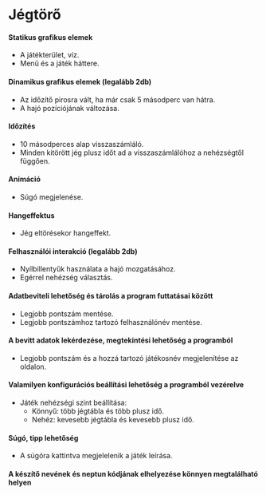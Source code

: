 # Jégtörő

#### Statikus grafikus elemek
- A játékterület, víz.
- Menü és a játék háttere.

#### Dinamikus grafikus elemek (legalább 2db)
- Az időzítő pirosra vált, ha már csak 5 másodperc van hátra.
- A hajó pozíciójának változása.

#### Időzítés
- 10 másodperces alap visszaszámláló.
- Minden kitörött jég plusz időt ad a visszaszámlálóhoz a nehézségtől függően.

#### Animáció
- Súgó megjelenése.

#### Hangeffektus
- Jég eltörésekor hangeffekt.

#### Felhasználói interakció (legalább 2db)
- Nyílbillentyűk használata a hajó mozgatásához.
- Egérrel nehézség választás.

#### Adatbeviteli lehetőség és tárolás a program futtatásai között
- Legjobb pontszám mentése.
- Legjobb pontszámhoz tartozó felhasználónév mentése.

#### A bevitt adatok lekérdezése, megtekintési lehetőség a programból
- Legjobb pontszám és a hozzá tartozó játékosnév megjelenítése az oldalon.

#### Valamilyen konfigurációs beállítási lehetőség a programból vezérelve
- Játék nehézségi szint beállítása:
    - Könnyű: több jégtábla és több plusz idő.
    - Nehéz: kevesebb jégtábla és kevesebb plusz idő.

#### Súgó, tipp lehetőség
- A súgóra kattintva megjelelenik a játék leírása.

#### A készítő nevének és neptun kódjának elhelyezése könnyen megtalálható helyen